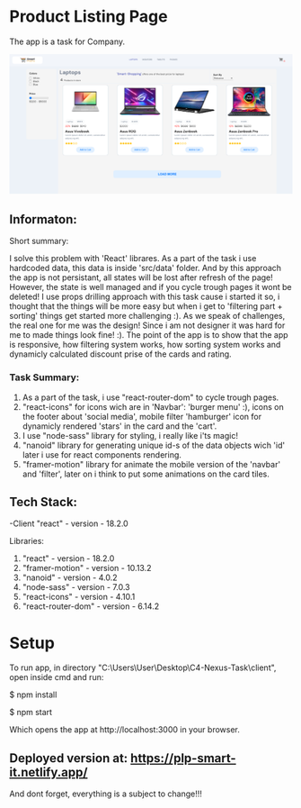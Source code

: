 # Product Listing Page

The app is a task for Company.

![](/product-listing-page.png)

## Informaton:
Short summary:

I solve this problem with 'React' librares. As a part of the task i use hardcoded data,
this data is inside 'src/data' folder. And by this approach the app is not persistant,
all states will be lost after refresh of the page!
However, the state is well managed and if you cycle trough pages it wont be deleted!
I use props drilling approach with this task cause i started it so, i thought that the things will be more easy
but when i get to 'filtering part + sorting' things get started more challenging :).
As we speak of challenges, the real one for me was the design! Since i am not designer it was hard for me to
made things look fine! :). The point of the app is to show that the app is responsive, how filtering system works, how sorting system works
and dynamicly calculated discount prise of the cards and rating.

### Task Summary:
1. As a part of the task, i use "react-router-dom" to cycle trough pages.
2. "react-icons" for icons wich are in 'Navbar': 'burger menu' :), icons on the footer about 'social media', mobile filter 'hamburger' icon
    for dynamicly rendered 'stars' in the card and the 'cart'.
3. I use "node-sass" library for styling, i really like i'ts magic!
4. "nanoid" library for generating unique id-s of the data objects wich 'id' later i use for react components rendering.
5. "framer-motion" library for animate the mobile version of the 'navbar' and 'filter', later on i think
    to put some animations on the card tiles.

## Tech Stack:
-Client "react" - version - 18.2.0

Libraries:
<ol>
  <li>"react" - version - 18.2.0</li>
  <li>"framer-motion" - version - 10.13.2</li>
  <li>"nanoid" - version - 4.0.2</li>
  <li>"node-sass" - version - 7.0.3</li>
  <li>"react-icons" - version - 4.10.1</li>
  <li>"react-router-dom" - version - 6.14.2</li>
</ol>

# Setup

To run app, in directory "C:\Users\User\Desktop\C4-Nexus-Task\client",  open inside cmd and run:

$ npm install

$ npm start

Which opens the app at http://localhost:3000 in your browser.

## Deployed version at: https://plp-smart-it.netlify.app/

And dont forget, everything is a subject to change!!!
